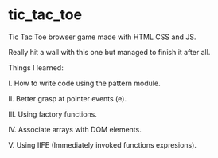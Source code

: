 # tic_tac_toe

Tic Tac Toe browser game made with HTML CSS and JS.

Really hit a wall with this one but managed to finish it after all.

Things I learned: 

I. How to write code using the pattern module.

II. Better grasp at pointer events (e).

III. Using factory functions.

IV. Associate arrays with DOM elements.

V. Using IIFE (Immediately invoked functions expresions).
